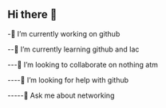 ## Hi there 👋

<!--
**L00203126/L00203126** is a ✨ _special_ ✨ repository because its `README.md` (this file) appears on your GitHub profile.

Here are some ideas to get you started:
-->
-🔭 I’m currently working on github

--🌱 I’m currently learning github and Iac

---👯 I’m looking to collaborate on nothing atm

----🤔 I’m looking for help with github

-----💬 Ask me about networking

